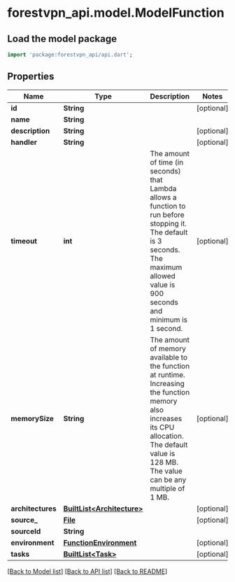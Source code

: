 # forestvpn_api.model.ModelFunction

## Load the model package
```dart
import 'package:forestvpn_api/api.dart';
```

## Properties
Name | Type | Description | Notes
------------ | ------------- | ------------- | -------------
**id** | **String** |  | [optional] 
**name** | **String** |  | 
**description** | **String** |  | [optional] 
**handler** | **String** |  | [optional] 
**timeout** | **int** | The amount of time (in seconds) that Lambda allows a function to run before stopping it. The default is 3 seconds. The maximum allowed value is 900 seconds and minimum is 1 second. | [optional] 
**memorySize** | **String** | The amount of memory available to the function at runtime. Increasing the function memory also increases its CPU allocation. The default value is 128 MB. The value can be any multiple of 1 MB. | [optional] 
**architectures** | [**BuiltList&lt;Architecture&gt;**](Architecture.md) |  | [optional] 
**source_** | [**File**](File.md) |  | [optional] 
**sourceId** | **String** |  | 
**environment** | [**FunctionEnvironment**](FunctionEnvironment.md) |  | [optional] 
**tasks** | [**BuiltList&lt;Task&gt;**](Task.md) |  | [optional] 

[[Back to Model list]](../README.md#documentation-for-models) [[Back to API list]](../README.md#documentation-for-api-endpoints) [[Back to README]](../README.md)


